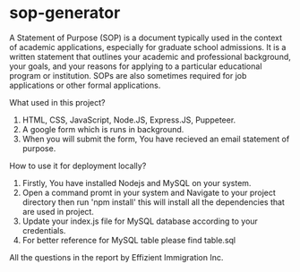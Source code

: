 # sop-generator

A Statement of Purpose (SOP) is a document typically used in the context of academic applications, especially for graduate school admissions. It is a written statement that outlines your academic and professional background, your goals, and your reasons for applying to a particular educational program or institution. SOPs are also sometimes required for job applications or other formal applications.

What used in this project?

1. HTML, CSS, JavaScript, Node.JS, Express.JS, Puppeteer.
2. A google form which is runs in background.
3. When you will submit the form, You have recieved an email statement of purpose.

How to use it for deployment locally?

1. Firstly, You have installed Nodejs and MySQL on your system.
2. Open a command promt in your system and Navigate to your project directory then run 'npm install' this will install all the dependencies that are used in project.
3. Update your index.js file for MySQL database according to your credentials.
4. For better reference for MySQL table please find table.sql







All the questions in the report by Effizient Immigration Inc.
